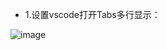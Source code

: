 * 1.设置vscode打开Tabs多行显示：

![image](https://user-images.githubusercontent.com/51253421/120089474-43cb0600-c12d-11eb-9e30-32b9465ada17.png)